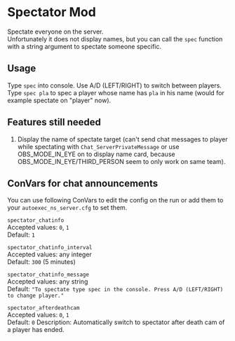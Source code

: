 # Spectator Mod
Spectate everyone on the server.  
Unfortunately it does not display names, but you can call the `spec` function with a string argument to spectate someone specific.

## Usage
Type `spec` into console. Use A/D (LEFT/RIGHT) to switch between players.  
Type `spec pla` to spec a player whose name has `pla` in his name (would for example spectate on "player" now).

## Features still needed
1) Display the name of spectate target (can't send chat messages to player while spectating with `Chat_ServerPrivateMessage` or use OBS_MODE_IN_EYE on to display name card, because OBS_MODE_IN_EYE/THIRD_PERSON seem to only work on same team).

## ConVars for chat announcements
You can use following ConVars to edit the config on the run or add them to your `autoexec_ns_server.cfg` to set them.

`spectator_chatinfo`  
Accepted values: `0`, `1`  
Default: `1`

`spectator_chatinfo_interval`  
Accepted values: any integer  
Default: `300` (5 minutes)

`spectator_chatinfo_message`  
Accepted values: any string  
Default: `"To spectate type spec in the console. Press A/D (LEFT/RIGHT) to change player."`

`spectator_afterdeathcam`  
Accepted values: `0`, `1`  
Default: `0`
Description: Automatically switch to spectator after death cam of a player has ended.